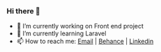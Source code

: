 ### Hi there 👋

- 🔭 I’m currently working on Front end project
- 🌱 I’m currently learning Laravel
- 📫 How to reach me: [Email](Hamza.boulila@outlook.com) | [Behance](https://www.behance.net/hamza-boulila) | [Linkedin](https://www.linkedin.com/in/hamza-boulila/)
<!-- - 👯 I’m looking to collaborate on ... -->
<!-- - 🤔 I’m looking for help with ... -->
<!-- - 💬 Ask me about ... -->
<!-- - 😄 Pronouns: ... -->
<!-- - ⚡ Fun fact: ... -->
